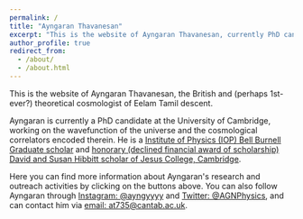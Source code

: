 ```yaml
---
permalink: /
title: "Ayngaran Thavanesan"
excerpt: "This is the website of Ayngaran Thavanesan, currently PhD candidate at University of Cambridge"
author_profile: true
redirect_from:
  - /about/
  - /about.html
---
```


This is the website of Ayngaran Thavanesan, the British and (perhaps 1st-ever?) theoretical cosmologist of Eelam Tamil descent.

Ayngaran is currently a PhD candidate at the University of Cambridge, working on the wavefunction of the universe and the cosmological correlators encoded therein. He is a [Institute of Physics (IOP) Bell Burnell Graduate scholar](https://www.iop.org/about/support-grants/bell-burnell-fund/2021-awardees/ayngaran-thavanesan) and [honorary (declined financial award of scholarship) David and Susan Hibbitt scholar of Jesus College, Cambridge](https://www.student-funding.cam.ac.uk/jesus-college-david-and-susan-hibbitt-scholarship-202021).


Here you can find more information about Ayngaran's research and outreach activities by clicking on the buttons above. You can also follow Ayngaran through [Instagram: @ayngyyyy](https://www.instagram.com/ayngyyyy/?hl=en) and [Twitter: @AGNPhysics](https://www.twitter.com/agnphysics?lang=en), and can contact him via [email: at735@cantab.ac.uk](mailto:at735@cantab.ac.uk).
